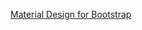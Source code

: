 [Material Design for Bootstrap](https://liliyagavrishchishena.github.io/material-design-bootstrap/index.html)
